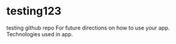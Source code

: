 # testing123
testing github repo
For future directions on how to use your app.
Technologies used in app.
